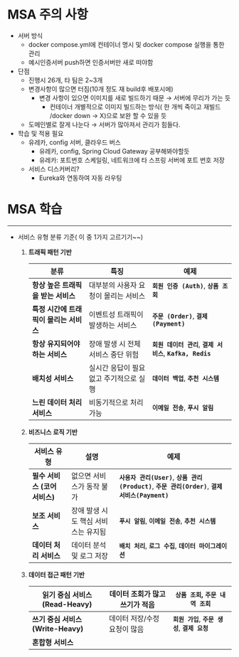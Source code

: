 # MSA 주의 사항

- 서버 방식
    - docker compose.yml에 컨테이너 명시 및 docker compose 실행을 통한 관리
    - 예시인증서버 push하면 인증서버만 새로 떠야함
- 단점
    - 진행시 26개, 타 팀은 2~3개
    - 변경사항이 많으면 터짐(10개 정도 재 build후 배포시에)
        - 변경 사항이 있으면 이미지를 새로 빌드하기 때문 → 서버에 무리가 가는 듯
            - 컨테이너 개별적으로 이미지 빌드하는 방식( 한 개씩 죽이고 재빌드 /docker down → X)으로 보완 할 수 있을 듯
    - 도메인별로 잘게 나눈다 → 서버가 많아져서 관리가 힘들다.
- 학습 및 적용 필요
    - 유레카, config 서버, 클라우드 버스
        - 유레카, config, Spring Cloud Gateway 공부해봐야할듯
        - 유레카: 포트번호 스케일링, 네트워크에 타 스프링 서버에 포트 번호 저장
    - 서비스 디스커버리?
        - Eureka와 연동하여 자동 라우팅

# MSA 학습

---

- 서비스 유형 분류 기준( 이 중 1가지 고르기기~~)
    1. **트래픽 패턴 기반**
        
        
        | **분류** | **특징** | **예제** |
        | --- | --- | --- |
        | **항상 높은 트래픽을 받는 서비스** | 대부분의 사용자 요청이 몰리는 서비스 | **`회원 인증 (Auth)`**, **`상품 조회`** |
        | **특정 시간에 트래픽이 몰리는 서비스** | 이벤트성 트래픽이 발생하는 서비스 | **`주문 (Order)`**, **`결제 (Payment)`** |
        | **항상 유지되어야 하는 서비스** | 장애 발생 시 전체 서비스 중단 위험 | **`회원 데이터 관리`**, **`결제 서비스`**, **`Kafka, Redis`** |
        | **배치성 서비스** | 실시간 응답이 필요 없고 주기적으로 실행 | **`데이터 백업`**, **`추천 시스템`** |
        | **느린 데이터 처리 서비스** | 비동기적으로 처리 가능 | **`이메일 전송`**, **`푸시 알림`** |
    2. **비즈니스 로직 기반**
        
        
        | **서비스 유형** | **설명** | **예제** |
        | --- | --- | --- |
        | **필수 서비스 (코어 서비스)** | 없으면 서비스가 동작 불가 | **`사용자 관리(User)`**, **`상품 관리(Product)`**, **`주문 관리(Order)`**, **`결제 서비스(Payment)`** |
        | **보조 서비스** | 장애 발생 시도 핵심 서비스는 유지됨 | **`푸시 알림`**, **`이메일 전송`**, **`추천 시스템`** |
        | **데이터 처리 서비스** | 데이터 분석 및 로그 저장 | **`배치 처리`**, **`로그 수집`**, **`데이터 마이그레이션`** |
    3. **데이터 접근 패턴 기반**
        
        
        | **읽기 중심 서비스 (Read-Heavy)** | 데이터 조회가 많고 쓰기가 적음 | **`상품 조회`**, **`주문 내역 조회`** |
        | --- | --- | --- |
        | **쓰기 중심 서비스 (Write-Heavy)** | 데이터 저장/수정 요청이 많음 | **`회원 가입`**, **`주문 생성`**, **`결제 요청`** |
        | **혼합형 서비스** |  |  |